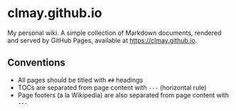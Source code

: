 # clmay.github.io

My personal wiki. A simple collection of Markdown documents,
rendered and served by GitHub Pages, available at https://clmay.github.io.

## Conventions

- All pages should be titled with `##` headings
- TOCs are separated from page content with `---` (horizontal rule)
- Page footers (a la Wikipedia) are also separated from page content with `---`
